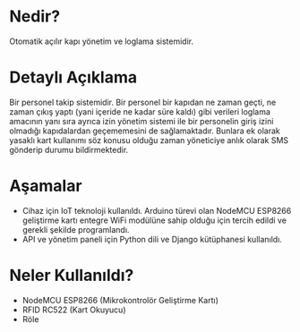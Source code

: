# Nedir?
Otomatik açılır kapı yönetim ve loglama sistemidir.

# Detaylı Açıklama
Bir personel takip sistemidir. Bir personel bir kapıdan ne zaman geçti, ne zaman çıkış yaptı (yani içeride ne kadar süre kaldı) gibi verileri loglama amacının yanı sıra ayrıca izin yönetim sistemi ile bir personelin giriş izini olmadığı kapıdalardan geçememesini de sağlamaktadır. Bunlara ek olarak yasaklı kart kullanımı söz konusu olduğu zaman yöneticiye anlık olarak SMS gönderip durumu bildirmektedir.

# Aşamalar
- Cihaz için IoT teknoloji kullanıldı. Arduino türevi olan NodeMCU ESP8266 geliştirme kartı entegre WiFi modülüne sahip olduğu için tercih edildi ve gerekli şekilde programlandı.
- API ve yönetim paneli için Python dili ve Django kütüphanesi kullanıldı.

# Neler Kullanıldı?
- NodeMCU ESP8266 (Mikrokontrolör Geliştirme Kartı)
- RFID RC522 (Kart Okuyucu) 
- Röle
